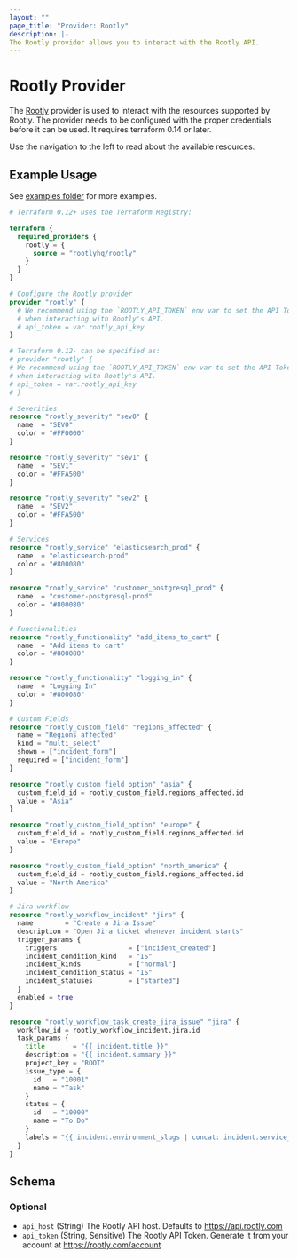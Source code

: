 ```yaml
---
layout: ""
page_title: "Provider: Rootly"
description: |-
The Rootly provider allows you to interact with the Rootly API.
---
```


# Rootly Provider

The [Rootly](https://rootly.com/) provider is used to interact with the resources supported by Rootly. The provider needs to be configured with the proper credentials before it can be used. It requires terraform 0.14 or later.

Use the navigation to the left to read about the available resources.

## Example Usage

See [examples folder](https://github.com/rootlyhq/terraform-provider-rootly/tree/main/examples/provider) for more examples.

```terraform
# Terraform 0.12+ uses the Terraform Registry:

terraform {
  required_providers {
    rootly = {
      source = "rootlyhq/rootly"
    }
  }
}

# Configure the Rootly provider
provider "rootly" {
  # We recommend using the `ROOTLY_API_TOKEN` env var to set the API Token
  # when interacting with Rootly's API.
  # api_token = var.rootly_api_key
}

# Terraform 0.12- can be specified as:
# provider "rootly" {
# We recommend using the `ROOTLY_API_TOKEN` env var to set the API Token
# when interacting with Rootly's API.
# api_token = var.rootly_api_key
# }

# Severities
resource "rootly_severity" "sev0" {
  name  = "SEV0"
  color = "#FF0000"
}

resource "rootly_severity" "sev1" {
  name  = "SEV1"
  color = "#FFA500"
}

resource "rootly_severity" "sev2" {
  name  = "SEV2"
  color = "#FFA500"
}

# Services
resource "rootly_service" "elasticsearch_prod" {
  name  = "elasticsearch-prod"
  color = "#800080"
}

resource "rootly_service" "customer_postgresql_prod" {
  name  = "customer-postgresql-prod"
  color = "#800080"
}

# Functionalities
resource "rootly_functionality" "add_items_to_cart" {
  name  = "Add items to cart"
  color = "#800080"
}

resource "rootly_functionality" "logging_in" {
  name  = "Logging In"
  color = "#800080"
}

# Custom Fields
resource "rootly_custom_field" "regions_affected" {
  name = "Regions affected"
  kind = "multi_select"
  shown = ["incident_form"]
  required = ["incident_form"]
}

resource "rootly_custom_field_option" "asia" {
  custom_field_id = rootly_custom_field.regions_affected.id
  value = "Asia"
}

resource "rootly_custom_field_option" "europe" {
  custom_field_id = rootly_custom_field.regions_affected.id
  value = "Europe"
}

resource "rootly_custom_field_option" "north_america" {
  custom_field_id = rootly_custom_field.regions_affected.id
  value = "North America"
}

# Jira workflow
resource "rootly_workflow_incident" "jira" {
  name        = "Create a Jira Issue"
  description = "Open Jira ticket whenever incident starts"
  trigger_params {
    triggers                  = ["incident_created"]
    incident_condition_kind   = "IS"
    incident_kinds            = ["normal"]
    incident_condition_status = "IS"
    incident_statuses         = ["started"]
  }
  enabled = true
}

resource "rootly_workflow_task_create_jira_issue" "jira" {
  workflow_id = rootly_workflow_incident.jira.id
  task_params {
    title       = "{{ incident.title }}"
    description = "{{ incident.summary }}"
    project_key = "ROOT"
    issue_type = {
      id   = "10001"
      name = "Task"
    }
    status = {
      id   = "10000"
      name = "To Do"
    }
    labels = "{{ incident.environment_slugs | concat: incident.service_slugs | concat: incident.functionality_slugs | concat: incident.group_slugs | join: \",\" }}"
  }
}
```

<!-- schema generated by tfplugindocs -->
## Schema

### Optional

- `api_host` (String) The Rootly API host. Defaults to https://api.rootly.com
- `api_token` (String, Sensitive) The Rootly API Token. Generate it from your account at https://rootly.com/account
